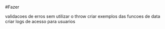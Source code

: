 #Fazer

validacoes de erros sem utilizar o throw
criar exemplos das funcoes de data
criar logs de acesso para usuarios
